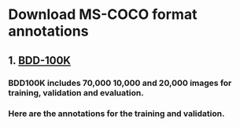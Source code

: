 # Download MS-COCO format annotations


## 1. [BDD-100K](https://drive.google.com/drive/folders/1UwlEIxn5SHpduMmSHWlJ-fo_EwjFZzcQ?usp=sharing)
### BDD100K includes 70,000 10,000 and 20,000 images for training, validation and evaluation.
### Here are the annotations for the training and validation.

